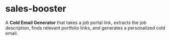 # sales-booster
A **Cold Email Generator** that takes a job portal link, extracts the job description, finds relevant portfolio links, and generates a personalized cold email.
